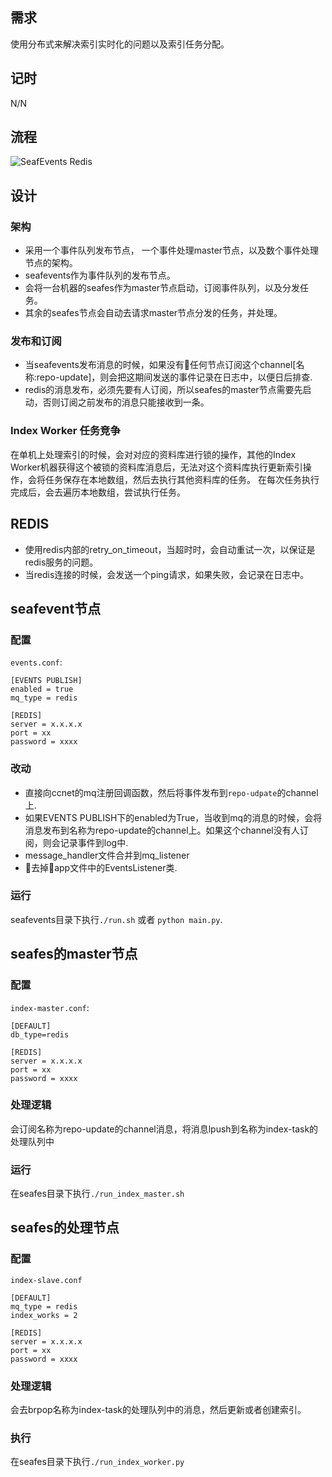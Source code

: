 ## 需求
使用分布式来解决索引实时化的问题以及索引任务分配。

## 记时
N/N

## 流程

![SeafEvents Redis](https://dev.seafile.com/seahub/f/0b7757a6cbb447b9bb06/?raw=1)

## 设计

### 架构

* 采用一个事件队列发布节点， 一个事件处理master节点，以及数个事件处理节点的架构。
* seafevents作为事件队列的发布节点。
* 会将一台机器的seafes作为master节点启动，订阅事件队列，以及分发任务。
* 其余的seafes节点会自动去请求master节点分发的任务，并处理。

### 发布和订阅

* 当seafevents发布消息的时候，如果没有任何节点订阅这个channel[名称:repo-update]，则会把这期间发送的事件记录在日志中，以便日后排查.
* redis的消息发布，必须先要有人订阅，所以seafes的master节点需要先启动，否则订阅之前发布的消息只能接收到一条。

### Index Worker 任务竞争

在单机上处理索引的时候，会对对应的资料库进行锁的操作，其他的Index Worker机器获得这个被锁的资料库消息后，无法对这个资料库执行更新索引操作，会将任务保存在本地数组，然后去执行其他资料库的任务。 在每次任务执行完成后，会去遍历本地数组，尝试执行任务。

## REDIS

* 使用redis内部的retry_on_timeout，当超时时，会自动重试一次，以保证是redis服务的问题。
* 当redis连接的时候，会发送一个ping请求，如果失败，会记录在日志中。

## seafevent节点

### 配置
`events.conf`:

```
[EVENTS PUBLISH]
enabled = true
mq_type = redis

[REDIS]
server = x.x.x.x
port = xx
password = xxxx
```

### 改动
* 直接向ccnet的mq注册回调函数，然后将事件发布到`repo-udpate`的channel上.
* 如果EVENTS PUBLISH下的enabled为True，当收到mq的消息的时候，会将消息发布到名称为repo-update的channel上。如果这个channel没有人订阅，则会记录事件到log中.
* message_handler文件合并到mq_listener
* 去掉app文件中的EventsListener类.

### 运行
seafevents目录下执行`./run.sh` 或者 `python main.py`.

## seafes的master节点

### 配置

`index-master.conf`:

```
[DEFAULT]
db_type=redis

[REDIS]
server = x.x.x.x
port = xx
password = xxxx
```

###  处理逻辑

会订阅名称为repo-update的channel消息，将消息lpush到名称为index-task的处理队列中

### 运行

在seafes目录下执行`./run_index_master.sh`

## seafes的处理节点

### 配置

`index-slave.conf`

```
[DEFAULT]
mq_type = redis
index_works = 2

[REDIS]
server = x.x.x.x
port = xx
password = xxxx
```

### 处理逻辑

会去brpop名称为index-task的处理队列中的消息，然后更新或者创建索引。

### 执行

在seafes目录下执行`./run_index_worker.py`